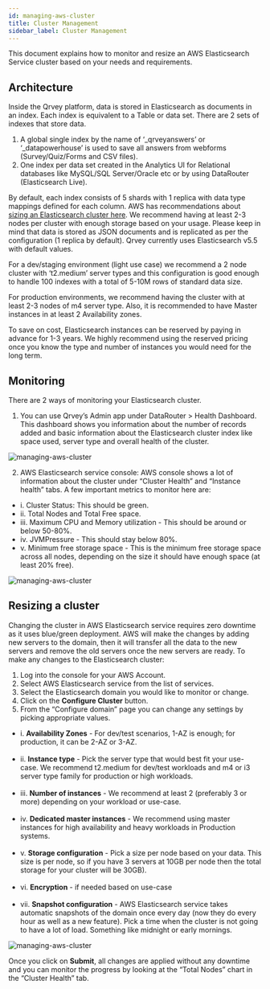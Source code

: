 ```yaml
---
id: managing-aws-cluster
title: Cluster Management
sidebar_label: Cluster Management
---
```


This document explains how to monitor and resize an AWS Elasticsearch Service cluster based on your needs and requirements.

## Architecture
Inside the Qrvey platform, data is stored in Elasticsearch as documents in an index. Each index is equivalent to a Table or data set. There are 2 sets of indexes that store data.
1. A global single index by the name of ‘_qrveyanswers’ or ‘_datapowerhouse’ is used to save all answers from webforms (Survey/Quiz/Forms and CSV files).
2. One index per data set created in the Analytics UI for Relational databases like MySQL/SQL Server/Oracle etc or by using DataRouter (Elasticsearch Live).

By default, each index consists of 5 shards with 1 replica with data type mappings defined for each column.
AWS has recommendations about <a href="https://docs.aws.amazon.com/elasticsearch-service/latest/developerguide/sizing-domains.html">sizing an Elasticsearch cluster here</a>. We recommend having at least 2-3 nodes per cluster with enough storage based on your usage. Please keep in mind that data is stored as JSON documents and is replicated as per the configuration (1 replica by default). Qrvey currently uses Elasticsearch v5.5 with default values.

For a dev/staging environment (light use case) we recommend a 2 node cluster with ‘t2.medium’ server types and this configuration is good enough to handle 100 indexes with a total of 5-10M rows of standard data size.

For production environments, we recommend having the cluster with at least 2-3 nodes of m4 server type. Also, it is recommended to have Master instances in at least 2 Availability zones.

To save on cost, Elasticsearch instances can be reserved by paying in advance for 1-3 years. We highly recommend using the reserved pricing once you know the type and number of instances you would need for the long term.

## Monitoring
There are 2 ways of monitoring your Elasticsearch cluster.
1. You can use Qrvey’s Admin app under DataRouter > Health Dashboard. This dashboard shows you information about the number of records added and basic information about the Elasticsearch cluster index like space used, server type and overall health of the cluster.

![managing-aws-cluster](https://s3.amazonaws.com/cdn.qrvey.com/documentation_assets/get-started/managing-aws-cluster/manageAWS1.png#thumbnail-60)

2. AWS Elasticsearch service console: AWS console shows a lot of information about the cluster under “Cluster Health” and “Instance health” tabs. A few important metrics to monitor here are: <br />
<ul style={{listStyle: 'none', marginLeft: '20px'}}>
    <li>i. Cluster Status: This should be green.<br /></li>
    <li>ii. Total Nodes and Total Free space.<br /></li>
    <li>iii. Maximum CPU and Memory utilization - This should be around or below 50-80%.<br /></li>
    <li>iv. JVMPressure - This should stay below 80%.<br /></li>
    <li>v. Minimum free storage space - This is the minimum free storage space across all nodes, depending on the size it should have enough space (at least 20% free).</li>
</ul>

![managing-aws-cluster](https://s3.amazonaws.com/cdn.qrvey.com/documentation_assets/get-started/managing-aws-cluster/manageAWS2.png#thumbnail-60)
## Resizing a cluster
Changing the cluster in AWS Elasticsearch service requires zero downtime as it uses blue/green deployment. AWS will make the changes by adding new servers to the domain, then it will transfer all the data to the new servers and remove the old servers once the new servers are ready. To make any changes to the Elasticsearch cluster:
1. Log into the console for your AWS Account.
2. Select AWS Elasticsearch service from the list of services.
3. Select the Elasticsearch domain you would like to monitor or change.
4. Click on the **Configure Cluster** button.
5. From the “Configure domain” page you can change any settings by picking appropriate values. <br />
<ul style={{listStyle: 'none', marginLeft: '20px'}}>
<li> i. <strong> Availability Zones</strong> - For dev/test scenarios, 1-AZ is enough; for production, it can be 2-AZ or 3-AZ. </li><br />
<li> ii. <strong>Instance type</strong> - Pick the server type that would best fit your use-case. We recommend t2.medium for dev/test workloads and m4 or i3 server type family for production or high workloads.</li><br />
<li> iii. <strong>Number of instances</strong> - We recommend at least 2 (preferably 3 or more) depending on your workload or use-case.</li><br />
<li> iv. <strong>Dedicated master instances</strong> - We recommend using master instances for high availability and heavy workloads in Production systems.</li><br />
<li> v. <strong>Storage configuration</strong> - Pick a size per node based on your data. This size is per node, so if you have 3 servers at 10GB per node then the total storage for your cluster will be 30GB).</li><br />
<li> vi. <strong>Encryption</strong> - if needed based on use-case</li><br />
<li> vii. <strong>Snapshot configuration</strong> - AWS Elasticsearch service takes automatic snapshots of the domain once every day (now they do every hour as well as a new feature). Pick a time when the cluster is not going to have a lot of load. Something like midnight or early mornings.</li>
</ul>

![managing-aws-cluster](https://s3.amazonaws.com/cdn.qrvey.com/documentation_assets/get-started/managing-aws-cluster/manageAWS3.png#thumbnail-60)

Once you click on **Submit**, all changes are applied without any downtime and you can monitor the progress by looking at the “Total Nodes” chart in the “Cluster Health” tab.

